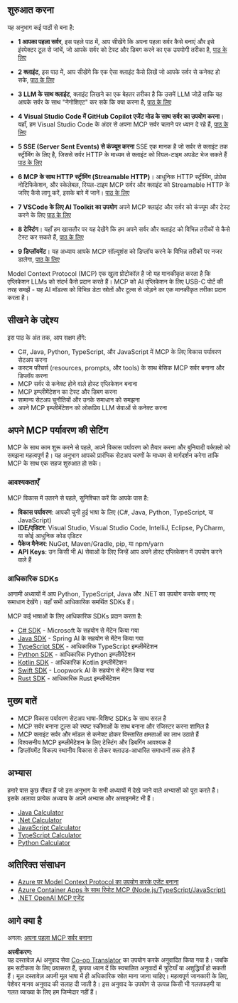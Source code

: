 <!--
CO_OP_TRANSLATOR_METADATA:
{
  "original_hash": "860935ff95d05b006d1d3323e8e3f9e8",
  "translation_date": "2025-07-13T17:13:43+00:00",
  "source_file": "03-GettingStarted/README.md",
  "language_code": "hi"
}
-->
## शुरुआत करना  

यह अनुभाग कई पाठों से बना है:

- **1 आपका पहला सर्वर**, इस पहले पाठ में, आप सीखेंगे कि अपना पहला सर्वर कैसे बनाएं और इसे इंस्पेक्टर टूल से जांचें, जो आपके सर्वर को टेस्ट और डिबग करने का एक उपयोगी तरीका है, [पाठ के लिए](01-first-server/README.md)

- **2 क्लाइंट**, इस पाठ में, आप सीखेंगे कि एक ऐसा क्लाइंट कैसे लिखें जो आपके सर्वर से कनेक्ट हो सके, [पाठ के लिए](02-client/README.md)

- **3 LLM के साथ क्लाइंट**, क्लाइंट लिखने का एक बेहतर तरीका है कि उसमें LLM जोड़ें ताकि यह आपके सर्वर के साथ "नेगोशिएट" कर सके कि क्या करना है, [पाठ के लिए](03-llm-client/README.md)

- **4 Visual Studio Code में GitHub Copilot एजेंट मोड के साथ सर्वर का उपयोग करना**। यहाँ, हम Visual Studio Code के अंदर से अपना MCP सर्वर चलाने पर ध्यान दे रहे हैं, [पाठ के लिए](04-vscode/README.md)

- **5 SSE (Server Sent Events) से कंज्यूम करना** SSE एक मानक है जो सर्वर से क्लाइंट तक स्ट्रीमिंग के लिए है, जिससे सर्वर HTTP के माध्यम से क्लाइंट को रियल-टाइम अपडेट भेज सकते हैं [पाठ के लिए](05-sse-server/README.md)

- **6 MCP के साथ HTTP स्ट्रीमिंग (Streamable HTTP)**। आधुनिक HTTP स्ट्रीमिंग, प्रोग्रेस नोटिफिकेशन, और स्केलेबल, रियल-टाइम MCP सर्वर और क्लाइंट को Streamable HTTP के जरिए कैसे लागू करें, इसके बारे में जानें। [पाठ के लिए](06-http-streaming/README.md)

- **7 VSCode के लिए AI Toolkit का उपयोग** अपने MCP क्लाइंट और सर्वर को कंज्यूम और टेस्ट करने के लिए [पाठ के लिए](07-aitk/README.md)

- **8 टेस्टिंग**। यहाँ हम खासतौर पर यह देखेंगे कि हम अपने सर्वर और क्लाइंट को विभिन्न तरीकों से कैसे टेस्ट कर सकते हैं, [पाठ के लिए](08-testing/README.md)

- **9 डिप्लॉयमेंट**। यह अध्याय आपके MCP सॉल्यूशंस को डिप्लॉय करने के विभिन्न तरीकों पर नजर डालेगा, [पाठ के लिए](09-deployment/README.md)


Model Context Protocol (MCP) एक खुला प्रोटोकॉल है जो यह मानकीकृत करता है कि एप्लिकेशन LLMs को संदर्भ कैसे प्रदान करते हैं। MCP को AI एप्लिकेशन के लिए USB-C पोर्ट की तरह समझें - यह AI मॉडल्स को विभिन्न डेटा स्रोतों और टूल्स से जोड़ने का एक मानकीकृत तरीका प्रदान करता है।

## सीखने के उद्देश्य

इस पाठ के अंत तक, आप सक्षम होंगे:

- C#, Java, Python, TypeScript, और JavaScript में MCP के लिए विकास पर्यावरण सेटअप करना
- कस्टम फीचर्स (resources, prompts, और tools) के साथ बेसिक MCP सर्वर बनाना और डिप्लॉय करना
- MCP सर्वर से कनेक्ट होने वाले होस्ट एप्लिकेशन बनाना
- MCP इम्प्लीमेंटेशन का टेस्ट और डिबग करना
- सामान्य सेटअप चुनौतियों और उनके समाधान को समझना
- अपने MCP इम्प्लीमेंटेशन को लोकप्रिय LLM सेवाओं से कनेक्ट करना

## अपने MCP पर्यावरण की सेटिंग

MCP के साथ काम शुरू करने से पहले, अपने विकास पर्यावरण को तैयार करना और बुनियादी वर्कफ़्लो को समझना महत्वपूर्ण है। यह अनुभाग आपको प्रारंभिक सेटअप चरणों के माध्यम से मार्गदर्शन करेगा ताकि MCP के साथ एक सहज शुरुआत हो सके।

### आवश्यकताएँ

MCP विकास में उतरने से पहले, सुनिश्चित करें कि आपके पास है:

- **विकास पर्यावरण**: आपकी चुनी हुई भाषा के लिए (C#, Java, Python, TypeScript, या JavaScript)
- **IDE/एडिटर**: Visual Studio, Visual Studio Code, IntelliJ, Eclipse, PyCharm, या कोई आधुनिक कोड एडिटर
- **पैकेज मैनेजर**: NuGet, Maven/Gradle, pip, या npm/yarn
- **API Keys**: उन किसी भी AI सेवाओं के लिए जिन्हें आप अपने होस्ट एप्लिकेशन में उपयोग करने वाले हैं


### आधिकारिक SDKs

आगामी अध्यायों में आप Python, TypeScript, Java और .NET का उपयोग करके बनाए गए समाधान देखेंगे। यहाँ सभी आधिकारिक समर्थित SDKs हैं।

MCP कई भाषाओं के लिए आधिकारिक SDKs प्रदान करता है:
- [C# SDK](https://github.com/modelcontextprotocol/csharp-sdk) - Microsoft के सहयोग से मेंटेन किया गया
- [Java SDK](https://github.com/modelcontextprotocol/java-sdk) - Spring AI के सहयोग से मेंटेन किया गया
- [TypeScript SDK](https://github.com/modelcontextprotocol/typescript-sdk) - आधिकारिक TypeScript इम्प्लीमेंटेशन
- [Python SDK](https://github.com/modelcontextprotocol/python-sdk) - आधिकारिक Python इम्प्लीमेंटेशन
- [Kotlin SDK](https://github.com/modelcontextprotocol/kotlin-sdk) - आधिकारिक Kotlin इम्प्लीमेंटेशन
- [Swift SDK](https://github.com/modelcontextprotocol/swift-sdk) - Loopwork AI के सहयोग से मेंटेन किया गया
- [Rust SDK](https://github.com/modelcontextprotocol/rust-sdk) - आधिकारिक Rust इम्प्लीमेंटेशन

## मुख्य बातें

- MCP विकास पर्यावरण सेटअप भाषा-विशिष्ट SDKs के साथ सरल है
- MCP सर्वर बनाना टूल्स को स्पष्ट स्कीमाओं के साथ बनाना और रजिस्टर करना शामिल है
- MCP क्लाइंट सर्वर और मॉडल से कनेक्ट होकर विस्तारित क्षमताओं का लाभ उठाते हैं
- विश्वसनीय MCP इम्प्लीमेंटेशन के लिए टेस्टिंग और डिबगिंग आवश्यक है
- डिप्लॉयमेंट विकल्प स्थानीय विकास से लेकर क्लाउड-आधारित समाधानों तक होते हैं

## अभ्यास

हमारे पास कुछ सैंपल हैं जो इस अनुभाग के सभी अध्यायों में देखे जाने वाले अभ्यासों को पूरा करते हैं। इसके अलावा प्रत्येक अध्याय के अपने अभ्यास और असाइनमेंट भी हैं।

- [Java Calculator](./samples/java/calculator/README.md)
- [.Net Calculator](../../../03-GettingStarted/samples/csharp)
- [JavaScript Calculator](./samples/javascript/README.md)
- [TypeScript Calculator](./samples/typescript/README.md)
- [Python Calculator](../../../03-GettingStarted/samples/python)

## अतिरिक्त संसाधन

- [Azure पर Model Context Protocol का उपयोग करके एजेंट बनाना](https://learn.microsoft.com/azure/developer/ai/intro-agents-mcp)
- [Azure Container Apps के साथ रिमोट MCP (Node.js/TypeScript/JavaScript)](https://learn.microsoft.com/samples/azure-samples/mcp-container-ts/mcp-container-ts/)
- [.NET OpenAI MCP एजेंट](https://learn.microsoft.com/samples/azure-samples/openai-mcp-agent-dotnet/openai-mcp-agent-dotnet/)

## आगे क्या है

अगला: [अपना पहला MCP सर्वर बनाना](01-first-server/README.md)

**अस्वीकरण**:  
यह दस्तावेज़ AI अनुवाद सेवा [Co-op Translator](https://github.com/Azure/co-op-translator) का उपयोग करके अनुवादित किया गया है। जबकि हम सटीकता के लिए प्रयासरत हैं, कृपया ध्यान दें कि स्वचालित अनुवादों में त्रुटियाँ या अशुद्धियाँ हो सकती हैं। मूल दस्तावेज़ अपनी मूल भाषा में ही अधिकारिक स्रोत माना जाना चाहिए। महत्वपूर्ण जानकारी के लिए, पेशेवर मानव अनुवाद की सलाह दी जाती है। इस अनुवाद के उपयोग से उत्पन्न किसी भी गलतफहमी या गलत व्याख्या के लिए हम जिम्मेदार नहीं हैं।